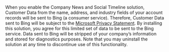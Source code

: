 When you enable the Company News and Social Timeline solution, Customer Data from the name, address, and industry fields of your account records will be sent to Bing (a consumer service). Therefore, Customer Data sent to Bing will be subject to the [Microsoft Privacy Statement](http://go.microsoft.com/fwlink/p/?LinkID=521839). By installing this solution, you agree for this limited set of data to be sent to the Bing service. Data sent to Bing will be stripped of your company’s information and stored for diagnostics purposes. Note that you may uninstall the solution at any time to discontinue use of this functionality.

